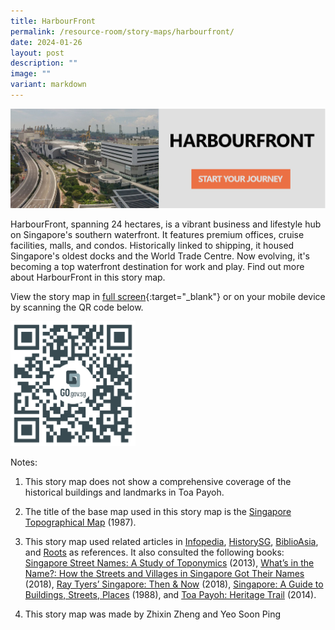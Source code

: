 ```yaml
---
title: HarbourFront
permalink: /resource-room/story-maps/harbourfront/
date: 2024-01-26
layout: post
description: ""
image: ""
variant: markdown
---
```

[![harbourfront-storymap](/images/storymap_harbourfront.jpg)](https://go.gov.sg/hfstorymap)

HarbourFront, spanning 24 hectares, is a vibrant business and lifestyle hub on Singapore's southern waterfront. It features premium offices, cruise facilities, malls, and condos. Historically linked to shipping, it housed Singapore's oldest docks and the World Trade Centre. Now evolving, it's becoming a top waterfront destination for work and play. Find out more about HarbourFront in this story map.

View the story map in [full screen](https://go.gov.sg/hfstorymap){:target="_blank"} or on your mobile device by scanning the QR code below.

<img src="/images/qr_code_storymap_harbourfront.png" alt="qr-code-storymap-toa-payoh" style="width:200px;">

Notes:

1. This story map does not show a comprehensive coverage of the historical buildings and landmarks in Toa Payoh.

2. The title of the base map used in this story map is the [Singapore Topographical Map]( https://www.nas.gov.sg/archivesonline/maps_building_plans/record-details/fb66894d-115c-11e3-83d5-0050568939ad) (1987).

3. This story map used related articles in [Infopedia](https://eresources.nlb.gov.sg/infopedia/), [HistorySG](http://eresources.nlb.gov.sg/history), [BiblioAsia](https://www.nlb.gov.sg/Browse/BiblioAsia.aspx), and [Roots](https://www.roots.sg/) as references. It also consulted the following books: [Singapore Street Names: A Study of Toponymics](https://eservice.nlb.gov.sg/item_holding.aspx?bid=200123850) (2013), [What’s in the Name?: How the Streets and Villages in Singapore Got Their Names](https://eservice.nlb.gov.sg/item_holding.aspx?bid=202924449) (2018), [Ray Tyers’ Singapore: Then &amp; Now](https://eservice.nlb.gov.sg/item_holding.aspx?bid=203784837) (2018), [Singapore: A Guide to Buildings, Streets, Places](http://eservice.nlb.gov.sg/item_holding.aspx?bid=4712298) (1988), and [Toa Payoh: Heritage Trail](http://eservice.nlb.gov.sg/item_holding.aspx?bid=201167484) (2014).
4. This story map was made by Zhixin Zheng and Yeo Soon Ping